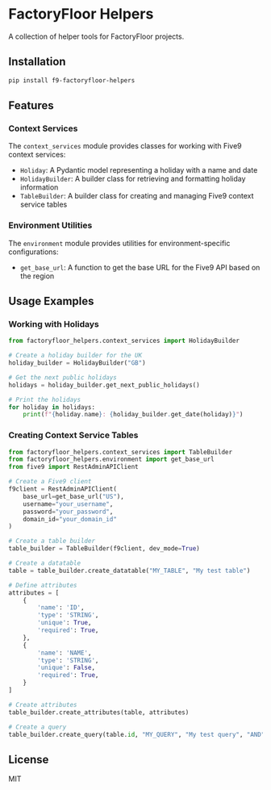 # FactoryFloor Helpers

A collection of helper tools for FactoryFloor projects.

## Installation

```bash
pip install f9-factoryfloor-helpers
```

## Features

### Context Services

The `context_services` module provides classes for working with Five9 context services:

- `Holiday`: A Pydantic model representing a holiday with a name and date
- `HolidayBuilder`: A builder class for retrieving and formatting holiday information
- `TableBuilder`: A builder class for creating and managing Five9 context service tables

### Environment Utilities

The `environment` module provides utilities for environment-specific configurations:

- `get_base_url`: A function to get the base URL for the Five9 API based on the region

## Usage Examples

### Working with Holidays

```python
from factoryfloor_helpers.context_services import HolidayBuilder

# Create a holiday builder for the UK
holiday_builder = HolidayBuilder("GB")

# Get the next public holidays
holidays = holiday_builder.get_next_public_holidays()

# Print the holidays
for holiday in holidays:
    print(f"{holiday.name}: {holiday_builder.get_date(holiday)}")
```

### Creating Context Service Tables

```python
from factoryfloor_helpers.context_services import TableBuilder
from factoryfloor_helpers.environment import get_base_url
from five9 import RestAdminAPIClient

# Create a Five9 client
f9client = RestAdminAPIClient(
    base_url=get_base_url("US"),
    username="your_username",
    password="your_password",
    domain_id="your_domain_id"
)

# Create a table builder
table_builder = TableBuilder(f9client, dev_mode=True)

# Create a datatable
table = table_builder.create_datatable("MY_TABLE", "My test table")

# Define attributes
attributes = [
    {
        'name': 'ID',
        'type': 'STRING',
        'unique': True,
        'required': True,
    },
    {
        'name': 'NAME',
        'type': 'STRING',
        'unique': False,
        'required': True,
    }
]

# Create attributes
table_builder.create_attributes(table, attributes)

# Create a query
table_builder.create_query(table.id, "MY_QUERY", "My test query", "AND", ["ID"])
```

## License

MIT